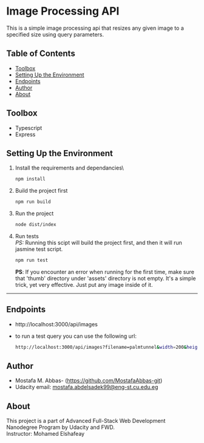 # Image Processing API

This is a simple image processing api that resizes any given image to a specified size using query parameters.

## Table of Contents

- [Toolbox](#toolbox)
- [Setting Up the Environment](#setting-up-the-environment)
- [Endpoints ](#endpoints)
- [Author](#Author)
- [About](#about)

## Toolbox

- Typescript
- Express

## Setting Up the Environment

1. Install the requirements and dependancies\

   ```sh
   npm install
   ```

2. Build the project first

   ```sh
   npm run build
   ```

3. Run the project

   ```sh
   node dist/index
   ```

4. Run tests\
    _PS:_ Running this scipt will build the project first, and then it will run jasmine test script.
   ```sh
   npm run test
   ```
   **PS**: If you encounter an error when running for the first time, make sure that 'thumb' directory under 'assets' directory is not empty. It's a simple trick, yet very effective. Just put any image inside of it.

---

## Endpoints

- http://localhost:3000/api/images
  <br>
- to run a test query you can use the following url:

  ```sh
  http://localhost:3000/api/images?filename=palmtunnel&width=200&height=200
  ```

## Author

- Mostafa M. Abbas- (https://github.com/MostafaAbbas-git)
- Udacity email: mostafa.abdelsadek99@eng-st.cu.edu.eg

## About

This project is a part of Advanced Full-Stack Web Development Nanodegree Program by Udacity and FWD.\
Instructor: Mohamed Elshafeay
